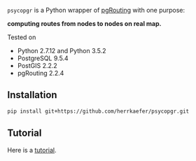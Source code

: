 `psycopgr` is a Python wrapper of [pgRouting](http://pgrouting.org/) with one purpose:

**computing routes from nodes to nodes on real map.**

Tested on 

- Python 2.7.12 and Python 3.5.2
- PostgreSQL 9.5.4
- PostGIS 2.2.2
- pgRouting 2.2.4

## Installation

```sh
pip install git+https://github.com/herrkaefer/psycopgr.git
```

## Tutorial

Here is a [tutorial](http://herrkaefer.online/2016/09/01/psycopgr-tutorial/).

